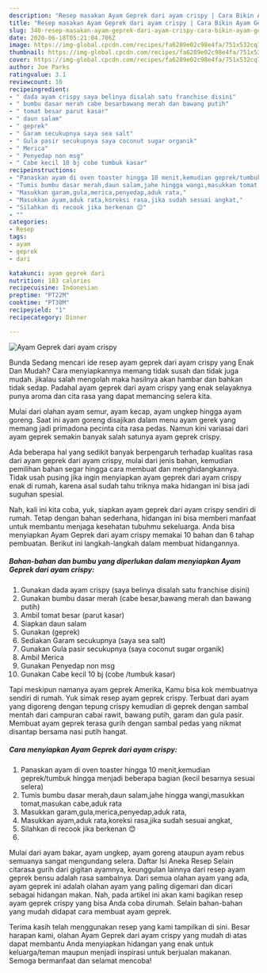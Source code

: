 ```yaml
---
description: "Resep masakan Ayam Geprek dari ayam crispy | Cara Bikin Ayam Geprek dari ayam crispy Yang Sedap"
title: "Resep masakan Ayam Geprek dari ayam crispy | Cara Bikin Ayam Geprek dari ayam crispy Yang Sedap"
slug: 340-resep-masakan-ayam-geprek-dari-ayam-crispy-cara-bikin-ayam-geprek-dari-ayam-crispy-yang-sedap
date: 2020-06-18T05:21:04.706Z
image: https://img-global.cpcdn.com/recipes/fa6289e02c98e4fa/751x532cq70/ayam-geprek-dari-ayam-crispy-foto-resep-utama.jpg
thumbnail: https://img-global.cpcdn.com/recipes/fa6289e02c98e4fa/751x532cq70/ayam-geprek-dari-ayam-crispy-foto-resep-utama.jpg
cover: https://img-global.cpcdn.com/recipes/fa6289e02c98e4fa/751x532cq70/ayam-geprek-dari-ayam-crispy-foto-resep-utama.jpg
author: Joe Parks
ratingvalue: 3.1
reviewcount: 10
recipeingredient:
- " dada ayam crispy saya belinya disalah satu franchise disini"
- " bumbu dasar merah cabe besarbawang merah dan bawang putih"
- " tomat besar parut kasar"
- " daun salam"
- " geprek"
- " Garam secukupnya saya sea salt"
- " Gula pasir secukupnya saya coconut sugar organik"
- " Merica"
- " Penyedap non msg"
- " Cabe kecil 10 bj cobe tumbuk kasar"
recipeinstructions:
- "Panaskan ayam di oven toaster hingga 10 menit,kemudian geprek/tumbuk hingga menjadi beberapa bagian (kecil besarnya sesuai selera)"
- "Tumis bumbu dasar merah,daun salam,jahe hingga wangi,masukkan tomat,masukan cabe,aduk rata"
- "Masukkan garam,gula,merica,penyedap,aduk rata,"
- "Masukkan ayam,aduk rata,koreksi rasa,jika sudah sesuai angkat,"
- "Silahkan di recook jika berkenan 😊"
- ""
categories:
- Resep
tags:
- ayam
- geprek
- dari

katakunci: ayam geprek dari 
nutrition: 183 calories
recipecuisine: Indonesian
preptime: "PT22M"
cooktime: "PT30M"
recipeyield: "1"
recipecategory: Dinner

---
```



![Ayam Geprek dari ayam crispy](https://img-global.cpcdn.com/recipes/fa6289e02c98e4fa/751x532cq70/ayam-geprek-dari-ayam-crispy-foto-resep-utama.jpg)

Bunda Sedang mencari ide resep ayam geprek dari ayam crispy yang Enak Dan Mudah? Cara menyiapkannya memang tidak susah dan tidak juga mudah. jikalau salah mengolah maka hasilnya akan hambar dan bahkan tidak sedap. Padahal ayam geprek dari ayam crispy yang enak selayaknya punya aroma dan cita rasa yang dapat memancing selera kita.

Mulai dari olahan ayam semur, ayam kecap, ayam ungkep hingga ayam goreng. Saat ini ayam goreng disajikan dalam menu ayam gerek yang memang jadi primadona pecinta cita rasa pedas. Namun kini variasai dari ayam geprek semakin banyak salah satunya ayam geprek crispy.

Ada beberapa hal yang sedikit banyak berpengaruh terhadap kualitas rasa dari ayam geprek dari ayam crispy, mulai dari jenis bahan, kemudian pemilihan bahan segar hingga cara membuat dan menghidangkannya. Tidak usah pusing jika ingin menyiapkan ayam geprek dari ayam crispy enak di rumah, karena asal sudah tahu triknya maka hidangan ini bisa jadi suguhan spesial.


Nah, kali ini kita coba, yuk, siapkan ayam geprek dari ayam crispy sendiri di rumah. Tetap dengan bahan sederhana, hidangan ini bisa memberi manfaat untuk membantu menjaga kesehatan tubuhmu sekeluarga. Anda bisa menyiapkan Ayam Geprek dari ayam crispy memakai 10 bahan dan 6 tahap pembuatan. Berikut ini langkah-langkah dalam membuat hidangannya.

<!--inarticleads1-->

##### Bahan-bahan dan bumbu yang diperlukan dalam menyiapkan Ayam Geprek dari ayam crispy:

1. Gunakan  dada ayam crispy (saya belinya disalah satu franchise disini)
1. Gunakan  bumbu dasar merah (cabe besar,bawang merah dan bawang putih)
1. Ambil  tomat besar (parut kasar)
1. Siapkan  daun salam
1. Gunakan  (geprek)
1. Sediakan  Garam secukupnya (saya sea salt)
1. Gunakan  Gula pasir secukupnya (saya coconut sugar organik)
1. Ambil  Merica
1. Gunakan  Penyedap non msg
1. Gunakan  Cabe kecil 10 bj (cobe /tumbuk kasar)


Tapi meskipun namanya ayam geprek Amerika, Kamu bisa kok membuatnya sendiri di rumah. Yuk simak resep ayam geprek crispy. Terbuat dari ayam yang digoreng dengan tepung crispy kemudian di geprek dengan sambal mentah dari campuran cabai rawit, bawang putih, garam dan gula pasir. Membuat ayam geprek terasa gurih dengan sambal pedas yang nikmat disantap bersama nasi putih hangat. 

<!--inarticleads2-->

##### Cara menyiapkan Ayam Geprek dari ayam crispy:

1. Panaskan ayam di oven toaster hingga 10 menit,kemudian geprek/tumbuk hingga menjadi beberapa bagian (kecil besarnya sesuai selera)
1. Tumis bumbu dasar merah,daun salam,jahe hingga wangi,masukkan tomat,masukan cabe,aduk rata
1. Masukkan garam,gula,merica,penyedap,aduk rata,
1. Masukkan ayam,aduk rata,koreksi rasa,jika sudah sesuai angkat,
1. Silahkan di recook jika berkenan 😊
1. 


Mulai dari ayam bakar, ayam ungkep, ayam goreng ataupun ayam rebus semuanya sangat mengundang selera. Daftar Isi Aneka Resep Selain citarasa gurih dari gigitan ayamnya, keunggulan lainnya dari resep ayam geprek bensu adalah rasa sambalnya. Dari semua olahan ayam yang ada, ayam geprek ini adalah olahan ayam yang paling digemari dan dicari sebagai hidangan makan. Nah, pada artikel ini akan kami bagikan resep ayam geprek crispy yang bisa Anda coba dirumah. Selain bahan-bahan yang mudah didapat cara membuat ayam geprek. 

Terima kasih telah menggunakan resep yang kami tampilkan di sini. Besar harapan kami, olahan Ayam Geprek dari ayam crispy yang mudah di atas dapat membantu Anda menyiapkan hidangan yang enak untuk keluarga/teman maupun menjadi inspirasi untuk berjualan makanan. Semoga bermanfaat dan selamat mencoba!
